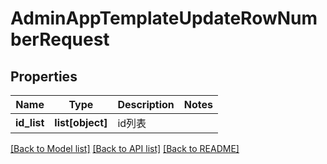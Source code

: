 # AdminAppTemplateUpdateRowNumberRequest

## Properties
Name | Type | Description | Notes
------------ | ------------- | ------------- | -------------
**id_list** | **list[object]** | id列表 | 

[[Back to Model list]](../README.md#documentation-for-models) [[Back to API list]](../README.md#documentation-for-api-endpoints) [[Back to README]](../README.md)


